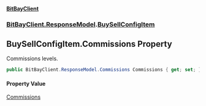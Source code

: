 #### [BitBayClient](./index.md 'index')
### [BitBayClient.ResponseModel](./BitBayClient-ResponseModel.md 'BitBayClient.ResponseModel').[BuySellConfigItem](./BitBayClient-ResponseModel-BuySellConfigItem.md 'BitBayClient.ResponseModel.BuySellConfigItem')
## BuySellConfigItem.Commissions Property
Commissions levels.  
```csharp
public BitBayClient.ResponseModel.Commissions Commissions { get; set; }
```
#### Property Value
[Commissions](./BitBayClient-ResponseModel-Commissions.md 'BitBayClient.ResponseModel.Commissions')  
